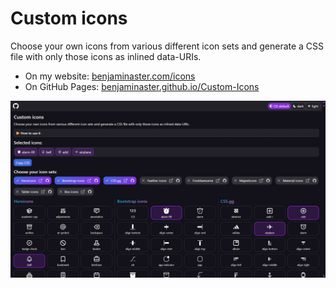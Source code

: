 
# Custom icons

Choose your own icons from various different icon sets and generate a CSS file with only those icons as inlined data-URIs.

- On my website: [benjaminaster.com/icons](https://benjaminaster.com/icons/)
- On GitHub Pages: [benjaminaster.github.io/Custom-Icons](https://benjaminaster.github.io/Custom-Icons/)

![screenshot](./assets/screenshot.webp)
